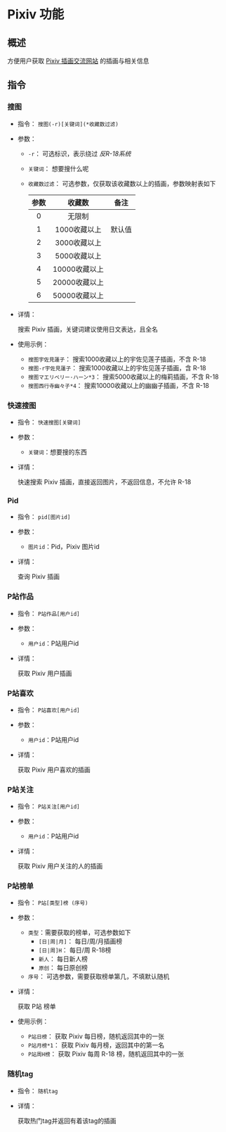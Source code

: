 # Pixiv 功能

## 概述

方便用户获取 [Pixiv 插画交流网站](https://www.pixiv.net/) 的插画与相关信息

## 指令

### 搜图

- 指令： `搜图(-r)[关键词](*收藏数过滤)`

- 参数：

  - `-r`： 可选标识，表示绕过 *反R-18系统*
  - `关键词`： 想要搜什么呢
  - `收藏数过滤`： 可选参数，仅获取该收藏数以上的插画，参数映射表如下

    | 参数 | 收藏数 | 备注 |
    |:---:|:------:|:----:|
    | 0 | 无限制 | |
    | 1 | 1000收藏以上 | 默认值 |
    | 2 | 3000收藏以上 | |
    | 3 | 5000收藏以上 | |
    | 4 | 10000收藏以上 | |
    | 5 | 20000收藏以上 | |
    | 6 | 50000收藏以上 | |

- 详情：

  搜索 Pixiv 插画，关键词建议使用日文表达，且全名

- 使用示例：

  - `搜图宇佐見蓮子`： 搜索1000收藏以上的宇佐见莲子插画，不含 R-18
  - `搜图-r宇佐見蓮子`： 搜索1000收藏以上的宇佐见莲子插画，含 R-18
  - `搜图マエリベリー·ハーン*3`： 搜索5000收藏以上的梅莉插画，不含 R-18
  - `搜图西行寺幽々子*4`： 搜索10000收藏以上的幽幽子插画，不含 R-18

### 快速搜图

- 指令： `快速搜图[关键词]`

- 参数：

  - `关键词`：想要搜的东西

- 详情：

  快速搜索 Pixiv 插画，直接返回图片，不返回信息，不允许 R-18

### Pid

- 指令： `pid[图片id]`

- 参数：

  - `图片id`：Pid，Pixiv 图片id

- 详情：

  查询 Pixiv 插画

### P站作品

- 指令： `P站作品[用户id]`

- 参数：

  - `用户id`：P站用户id

- 详情：

  获取 Pixiv 用户插画

### P站喜欢

- 指令： `P站喜欢[用户id]`

- 参数：

  - `用户id`：P站用户id

- 详情：

  获取 Pixiv 用户喜欢的插画

### P站关注

- 指令： `P站关注[用户id]`

- 参数：

  - `用户id`：P站用户id

- 详情：

  获取 Pixiv 用户关注的人的插画

### P站榜单

- 指令： `P站[类型]榜 (序号)`

- 参数：

  - `类型`：需要获取的榜单，可选参数如下
    - `[日|周|月]`： 每日/周/月插画榜
    - `[日|周]H`： 每日/周 R-18榜
    - `新人`： 每日新人榜
    - `原创`： 每日原创榜
  - `序号`： 可选参数，需要获取榜单第几，不填默认随机

- 详情：

  获取 P站 榜单

- 使用示例：

  - `P站日榜`： 获取 Pixiv 每日榜，随机返回其中的一张
  - `P站月榜*1`： 获取 Pixiv 每月榜，返回其中的第一名
  - `P站周H榜`： 获取 Pixiv 每周 R-18 榜，随机返回其中的一张

### 随机tag

- 指令： `随机tag`

- 详情：

  获取热门tag并返回有着该tag的插画
